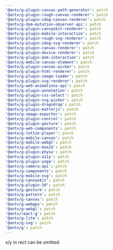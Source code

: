 ```yaml
---
'@antv/g-plugin-canvas-path-generator': patch
'@antv/g-plugin-rough-canvas-renderer': patch
'@antv/g-plugin-zdog-canvas-renderer': patch
'@antv/g-dom-mutation-observer-api': patch
'@antv/g-plugin-canvaskit-renderer': patch
'@antv/g-plugin-mobile-interaction': patch
'@antv/g-plugin-rough-svg-renderer': patch
'@antv/g-plugin-zdog-svg-renderer': patch
'@antv/g-plugin-canvas-renderer': patch
'@antv/g-plugin-device-renderer': patch
'@antv/g-plugin-dom-interaction': patch
'@antv/g-mobile-canvas-element': patch
'@antv/g-plugin-canvas-picker': patch
'@antv/g-plugin-html-renderer': patch
'@antv/g-plugin-image-loader': patch
'@antv/g-plugin-svg-renderer': patch
'@antv/g-web-animations-api': patch
'@antv/g-plugin-annotation': patch
'@antv/g-plugin-css-select': patch
'@antv/g-plugin-svg-picker': patch
'@antv/g-plugin-dragndrop': patch
'@antv/g-plugin-matterjs': patch
'@antv/g-image-exporter': patch
'@antv/g-plugin-control': patch
'@antv/g-plugin-gesture': patch
'@antv/g-web-components': patch
'@antv/g-lottie-player': patch
'@antv/g-mobile-canvas': patch
'@antv/g-mobile-webgl': patch
'@antv/g-plugin-box2d': patch
'@antv/g-plugin-physx': patch
'@antv/g-plugin-a11y': patch
'@antv/g-plugin-yoga': patch
'@antv/g-camera-api': patch
'@antv/g-components': patch
'@antv/g-mobile-svg': patch
'@antv/g-canvaskit': patch
'@antv/g-plugin-3d': patch
'@antv/g-gesture': patch
'@antv/g-pattern': patch
'@antv/g-canvas': patch
'@antv/g-webgpu': patch
'@antv/g-webgl': patch
'@antv/react-g': patch
'@antv/g-lite': patch
'@antv/g-svg': patch
'@antv/g': patch
---
```


x/y in rect can be omitted.
